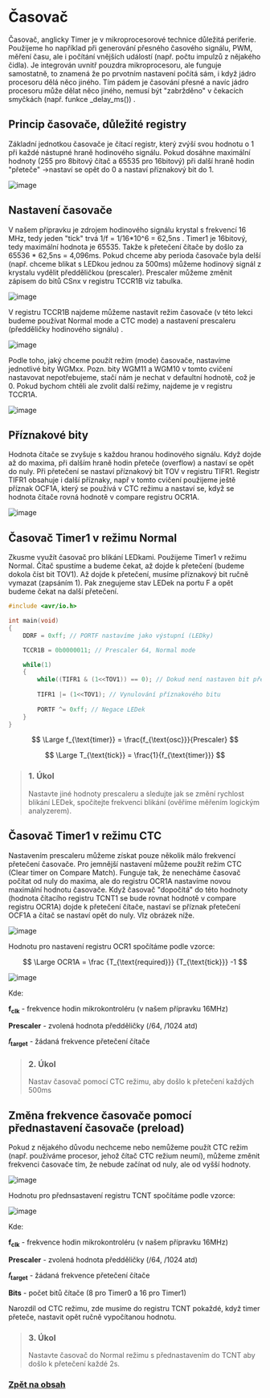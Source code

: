 <script type="text/javascript" id="MathJax-script" async 
  src="https://cdn.jsdelivr.net/npm/mathjax@3/es5/tex-svg.js"> 
</script> 

# Časovač

Časovač, anglicky Timer je v mikroprocesorové technice důležitá periferie. Použijeme ho například při generování přesného časového signálu, PWM, měření času, ale i počítání vnějších událostí (např. počtu impulzů z nějakého čidla). Je integrován uvnitř pouzdra mikroprocesoru, ale funguje samostatně, to znamená že po prvotním nastavení počítá sám, i když jádro procesoru dělá něco jiného. Tím pádem je časování přesné a navíc jádro procesoru může dělat něco jiného, nemusí být "zabržděno" v čekacích smyčkách (např. funkce _delay_ms()) .

## Princip časovače, důležité registry

Základní jednotkou časovače je čítací registr, který zvýší svou hodnotu o 1 při každé nástupné hraně hodinového signálu. Pokud dosáhne maximální hodnoty (255 pro 8bitový čítač a 65535 pro 16bitový) při další hraně hodin "přeteče" ->nastaví se opět do 0 a nastaví příznakový bit do 1.

![image](https://github.com/user-attachments/assets/c4c13016-1b2d-40f1-81c7-ca5e91862b35)

## Nastavení časovače

V našem přípravku je zdrojem hodinového signálu krystal s frekvencí 16 MHz, tedy jeden "tick" trvá 1/f = 1/16*10^6 = 62,5ns . Timer1 je 16bitový, tedy maximální hodnota je 65535. Takže k přetečení čítače by došlo za 65536 *  62,5ns = 4,096ms. Pokud chceme aby perioda časovače byla delší (např. chceme blikat s LEDkou jednou za 500ms) můžeme hodinový signál z krystalu vydělit předděličkou (prescaler). Prescaler můžeme změnit zápisem do bitů CSnx v registru TCCR1B viz tabulka.

![image](https://github.com/user-attachments/assets/1aa90833-aa8f-49f3-bf8b-b20401c2be39)

V registru TCCR1B najdeme můžeme nastavit režim časovače (v této lekci budeme používat Normal mode a CTC mode) a nastavení prescaleru (předděličky hodinového signálu) .

![image](https://github.com/user-attachments/assets/03858294-1551-4f8e-a3e9-1179efdfa39f)

Podle toho, jaký chceme použít režim (mode) časovače, nastavíme jednotlivé bity WGMxx. Pozn. bity  WGM11 a WGM10 v tomto cvičení nastavovat nepotřebujeme, stačí nám je nechat v defaultní hodnotě, což je 0. Pokud bychom chtěli ale zvolit další režimy, najdeme je v registru TCCR1A. 

![image](https://github.com/user-attachments/assets/1686f100-b836-415c-a0d4-cf21dd0fff0c)



## Příznakové bity
Hodnota čítače se zvyšuje s každou hranou hodinového signálu. Když dojde až do maxima, při dalším hraně hodin přeteče (overflow) a nastaví se opět do nuly. Při přetečení se nastaví příznakový bit TOV v registru TIFR1. Registr TIFR1 obsahuje i další příznaky, např v tomto cvičení použijeme ještě příznak OCF1A, který se používá v CTC režimu a nastaví se, když se hodnota čítače rovná hodnotě v compare registru OCR1A. 

![image](https://github.com/user-attachments/assets/7e6b6389-acac-4013-b738-894638c304be)



## Časovač Timer1 v režimu Normal

Zkusme využít časovač pro blikání LEDkami. Použijeme Timer1 v režimu Normal. Čítač spustíme a budeme čekat, až dojde k přetečení (budeme dokola číst bit TOV1). Až dojde k přetečení, musíme příznakový bit ručně vymazat (zapsáním 1). Pak znegujeme stav LEDek na portu F a opět budeme čekat na další přetečení.

```c
#include <avr/io.h>

int main(void)
{
	DDRF = 0xff; // PORTF nastavíme jako výstupní (LEDky)

	TCCR1B = 0b0000011; // Prescaler 64, Normal mode

	while(1)
	{
		while((TIFR1 & (1<<TOV1)) == 0); // Dokud není nastaven bit přetečení časovače, nedělej nic
		
		TIFR1 |= (1<<TOV1); // Vynulování příznakového bitu
		
		PORTF ^= 0xff; // Negace LEDek
	}
}

```
$$
\Large f_{\text{timer}} = \frac{f_{\text{osc}}}{Prescaler} 
$$

$$
\Large T_{\text{tick}} = \frac{1}{f_{\text{timer}}} 
$$

>### 1. Úkol
>Nastavte jiné hodnoty prescaleru a sledujte jak se změní rychlost blikání LEDek, spočítejte frekvenci blikání (ověříme měřením logickým analyzerem).

## Časovač Timer1 v režimu CTC
Nastavením prescaleru můžeme získat pouze několik málo frekvencí přetečení časovače. Pro jemnější nastavení můžeme použít režim CTC (Clear timer on Compare Match). Funguje tak, že nenecháme časovač počítat od nuly do maxima, ale do registru OCR1A nastavíme novou maximální hodnotu časovače. Když časovač "dopočítá" do této hodnoty (hodnota čítacího registru TCNT1 se bude rovnat hodnotě v compare registru OCR1A) dojde k přetečení čítače, nastaví se příznak přetečení OCF1A a čítač se nastaví opět do nuly. VIz obrázek níže.

![image](https://github.com/user-attachments/assets/8d2910e8-3add-4462-b892-426b771df6f6)

Hodnotu pro nastavení registru OCR1 spočítáme podle vzorce:

$$
\Large OCR1A = \frac  {T_{\text{required}}} {T_{\text{tick}}} -1
$$


![image](https://github.com/user-attachments/assets/fa05b1f2-aba1-4796-b380-07afbf4027fd)

Kde:

**f<sub>clk</sub>**  - frekvence hodin mikrokontroléru (v našem přípravku 16MHz)

**Prescaler** - zvolená hodnota předděličky (/64, /1024 atd) 

**𝑓<sub>target</sub>** - žádaná frekvence přetečení čítače


>### 2. Úkol 
>Nastav časovač pomocí CTC režimu, aby došlo k přetečení každých 500ms


## Změna frekvence časovače pomocí přednastavení časovače (preload)

Pokud z nějakého důvodu nechceme nebo nemůžeme použít CTC režim (např. používáme procesor, jehož čítač CTC režium neumí), můžeme změnit frekvenci časovače tím, že nebude začínat od nuly, ale od vyšší hodnoty.

![image](https://github.com/user-attachments/assets/065ff747-06ff-49ed-b3b2-4533922b9b37)

Hodnotu pro přednsastavení registru TCNT spočítáme podle vzorce:

![image](https://github.com/user-attachments/assets/bdaa10f3-8dca-4608-b075-b84bdd6b398c)

Kde:

**f<sub>clk</sub>**  - frekvence hodin mikrokontroléru (v našem přípravku 16MHz)

**Prescaler** - zvolená hodnota předděličky (/64, /1024 atd) 

**𝑓<sub>target</sub>** - žádaná frekvence přetečení čítače

**Bits** - počet bitů čítače (8 pro Timer0 a 16 pro Timer1)

Narozdíl od CTC režimu, zde musíme do registru TCNT pokaždé, když timer přeteče, nastavit opět ručně vypočítanou hodnotu.

>### 3. Úkol
>Nastavte časovač do Normal režimu s přednastavením do TCNT aby došlo k přetečení každé 2s.


### [Zpět na obsah](README.md)

